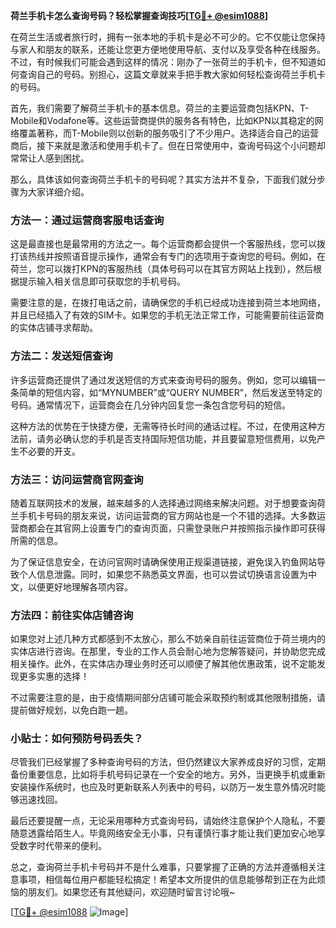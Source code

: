 **荷兰手机卡怎么查询号码？轻松掌握查询技巧[[TG💪+ @esim1088](https://t.me/s/esim1088)]**

在荷兰生活或者旅行时，拥有一张本地的手机卡是必不可少的。它不仅能让您保持与家人和朋友的联系，还能让您更方便地使用导航、支付以及享受各种在线服务。不过，有时候我们可能会遇到这样的情况：刚办了一张荷兰的手机卡，但不知道如何查询自己的号码。别担心，这篇文章就来手把手教大家如何轻松查询荷兰手机卡的号码。

首先，我们需要了解荷兰手机卡的基本信息。荷兰的主要运营商包括KPN、T-Mobile和Vodafone等。这些运营商提供的服务各有特色，比如KPN以其稳定的网络覆盖著称，而T-Mobile则以创新的服务吸引了不少用户。选择适合自己的运营商后，接下来就是激活和使用手机卡了。但在日常使用中，查询号码这个小问题却常常让人感到困扰。

那么，具体该如何查询荷兰手机卡的号码呢？其实方法并不复杂，下面我们就分步骤为大家详细介绍。

### 方法一：通过运营商客服电话查询

这是最直接也是最常用的方法之一。每个运营商都会提供一个客服热线，您可以拨打该热线并按照语音提示操作，通常会有专门的选项用于查询您的号码。例如，在荷兰，您可以拨打KPN的客服热线（具体号码可以在其官方网站上找到），然后根据提示输入相关信息即可获取您的手机号码。

需要注意的是，在拨打电话之前，请确保您的手机已经成功连接到荷兰本地网络，并且已经插入了有效的SIM卡。如果您的手机无法正常工作，可能需要前往运营商的实体店铺寻求帮助。

### 方法二：发送短信查询

许多运营商还提供了通过发送短信的方式来查询号码的服务。例如，您可以编辑一条简单的短信内容，如“MYNUMBER”或“QUERY NUMBER”，然后发送至特定的号码。通常情况下，运营商会在几分钟内回复您一条包含您号码的短信。

这种方法的优势在于快捷方便，无需等待长时间的通话过程。不过，在使用这种方法前，请务必确认您的手机是否支持国际短信功能，并且要留意短信费用，以免产生不必要的开支。

### 方法三：访问运营商官网查询

随着互联网技术的发展，越来越多的人选择通过网络来解决问题。对于想要查询荷兰手机卡号码的朋友来说，访问运营商的官方网站也是一个不错的选择。大多数运营商都会在其官网上设置专门的查询页面，只需登录账户并按照指示操作即可获得所需的信息。

为了保证信息安全，在访问官网时请确保使用正规渠道链接，避免误入钓鱼网站导致个人信息泄露。同时，如果您不熟悉英文界面，也可以尝试切换语言设置为中文，以便更好地理解各项内容。

### 方法四：前往实体店铺咨询

如果您对上述几种方式都感到不太放心，那么不妨亲自前往运营商位于荷兰境内的实体店进行咨询。在那里，专业的工作人员会耐心地为您解答疑问，并协助您完成相关操作。此外，在实体店办理业务时还可以顺便了解其他优惠政策，说不定能发现更多实惠的选择！

不过需要注意的是，由于疫情期间部分店铺可能会采取预约制或其他限制措施，请提前做好规划，以免白跑一趟。

### 小贴士：如何预防号码丢失？

尽管我们已经掌握了多种查询号码的方法，但仍然建议大家养成良好的习惯，定期备份重要信息，比如将手机号码记录在一个安全的地方。另外，当更换手机或重新安装操作系统时，也应及时更新联系人列表中的号码，以防万一发生意外情况时能够迅速找回。

最后还要提醒一点，无论采用哪种方式查询号码，请始终注意保护个人隐私，不要随意透露给陌生人。毕竟网络安全无小事，只有谨慎行事才能让我们更加安心地享受数字时代带来的便利。

总之，查询荷兰手机卡号码并不是什么难事，只要掌握了正确的方法并遵循相关注意事项，相信每位用户都能轻松搞定！希望本文所提供的信息能够帮到正在为此烦恼的朋友们。如果您还有其他疑问，欢迎随时留言讨论哦~

[[TG💪+ @esim1088](https://t.me/s/esim1088) ![Image](https://i.postimg.cc/4NQfJmqS/Snipaste-2025-05-13-00-14-12.png)]